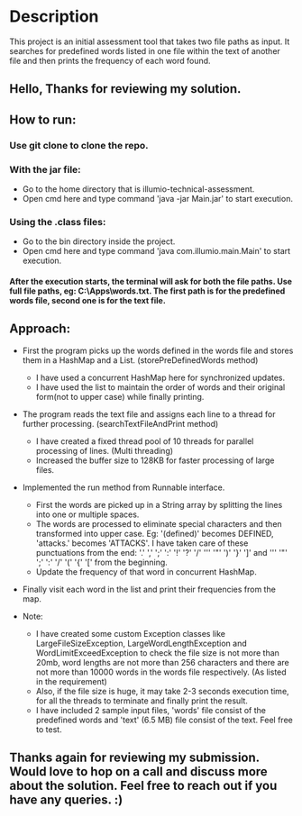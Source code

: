 # Description
This project is an initial assessment tool that takes two file paths as input. It searches for predefined words listed in one file within the text of another file and then prints the frequency of each word found.

## Hello, Thanks for reviewing my solution.

## How to run:

### Use git clone to clone the repo.

### With the jar file:
  * Go to the home directory that is illumio-technical-assessment.
  * Open cmd here and type command 'java -jar Main.jar' to start execution.

### Using the .class files:
  * Go to the bin directory inside the project.
  * Open cmd here and type command 'java com.illumio.main.Main' to start execution.

#### After the execution starts, the terminal will ask for both the file paths. Use full file paths, eg: C:\Apps\words.txt. The first path is for the predefined words file, second one is for the text file.

## Approach:
  * First the program picks up the words defined in the words file and stores them in a HashMap and a List. (storePreDefinedWords method)
      * I have used a concurrent HashMap here for synchronized updates.
      * I have used the list to maintain the order of words and their original form(not to upper case) while finally printing.
    
  * The program reads the text file and assigns each line to a thread for further processing. (searchTextFileAndPrint method)
      * I have created a fixed thread pool of 10 threads for parallel processing of lines. (Multi threading)
      * Increased the buffer size to 128KB for faster processing of large files.
   
  * Implemented the run method from Runnable interface.
      * First the words are picked up in a String array by splitting the lines into one or multiple spaces.
      * The words are processed to eliminate special characters and then transformed into upper case. Eg: '(defined)' becomes DEFINED, 'attacks.' becomes 'ATTACKS'. I have taken care of these punctuations from            the end: '.' ',' ';' ':' '!' '?' '/' ''' '"' ')' '}' ']' and  ''' '"' ';' ':' '/' '(' '{' '[' from the beginning.
      * Update the frequency of that word in concurrent HashMap.

  * Finally visit each word in the list and print their frequencies from the map.

  * Note:
      * I have created some custom Exception classes like LargeFileSizeException, LargeWordLengthException and WordLimitExceedException to check the file size is not more than 20mb, word lengths are not more              than 256 characters and there are not more than 10000 words in the words file respectively. (As listed in the requirement)
      * Also, if the file size is huge, it may take 2-3 seconds execution time, for all the threads to terminate and finally print the result.
      * I have included 2 sample input files, 'words' file consist of the predefined words and 'text' (6.5 MB) file consist of the text. Feel free to test.

  ## Thanks again for reviewing my submission. Would love to hop on a call and discuss more about the solution. Feel free to reach out if you have any queries. :)
